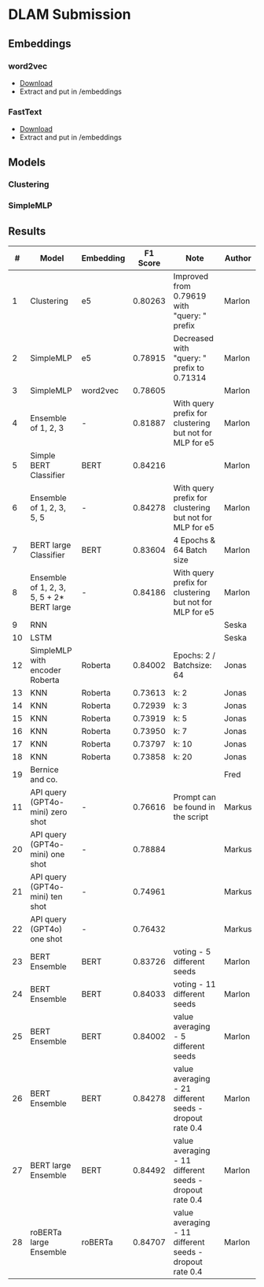 # DLAM Submission
## Embeddings
### word2vec
- [Download](https://drive.google.com/file/d/0B7XkCwpI5KDYNlNUTTlSS21pQmM/edit?resourcekey=0-wjGZdNAUop6WykTtMip30g)
- Extract and put in /embeddings

### FastText
- [Download](https://dl.fbaipublicfiles.com/fasttext/vectors-english/wiki-news-300d-1M.vec.zip)
- Extract and put in /embeddings

## Models
### Clustering

### SimpleMLP


## Results
| #  | Model                                     | Embedding | F1 Score | Note                                                    | Author |
|----|-------------------------------------------|-----------|----------|---------------------------------------------------------|--------|
| 1  | Clustering                                | e5        | 0.80263  | Improved from 0.79619 with "query: " prefix             | Marlon |
| 2  | SimpleMLP                                 | e5        | 0.78915  | Decreased with "query: " prefix to 0.71314              | Marlon |
| 3  | SimpleMLP                                 | word2vec  | 0.78605  |                                                         | Marlon |
| 4  | Ensemble of 1, 2, 3                       | -         | 0.81887  | With query prefix for clustering but not for MLP for e5 | Marlon |
| 5  | Simple BERT Classifier                    | BERT      | 0.84216  |                                                         | Marlon |
| 6  | Ensemble of 1, 2, 3, 5, 5                 | -         | 0.84278  | With query prefix for clustering but not for MLP for e5 | Marlon |
| 7  | BERT large Classifier                     | BERT      | 0.83604  | 4 Epochs & 64 Batch size                                | Marlon |
| 8  | Ensemble of 1, 2, 3, 5, 5 + 2* BERT large | -         | 0.84186  | With query prefix for clustering but not for MLP for e5 | Marlon |
| 9  | RNN                                       |           |          |                                                         | Seska  |
| 10 | LSTM                                      |           |          |                                                         | Seska  |
| 12 | SimpleMLP with encoder Roberta            | Roberta   | 0.84002  | Epochs: 2 / Batchsize: 64                               | Jonas  |
| 13 | KNN                                       | Roberta   | 0.73613  | k: 2                                                    | Jonas  |
| 14 | KNN                                       | Roberta   | 0.72939  | k: 3                                                    | Jonas  |
| 15 | KNN                                       | Roberta   | 0.73919  | k: 5                                                    | Jonas  |
| 16 | KNN                                       | Roberta   | 0.73950  | k: 7                                                    | Jonas  |
| 17 | KNN                                       | Roberta   | 0.73797  | k: 10                                                   | Jonas  |
| 18 | KNN                                       | Roberta   | 0.73858  | k: 20                                                   | Jonas  |
| 19 | Bernice and co.                           |           |          |                                                         | Fred   |
| 11 | API query (GPT4o-mini) zero shot          | -         | 0.76616  | Prompt can be found in the script                       | Markus |
| 20 | API query (GPT4o-mini) one shot           | -         | 0.78884  |                                                         | Markus |
| 21 | API query (GPT4o-mini) ten shot           | -         | 0.74961  |                                                         | Markus |
| 22 | API query (GPT4o) one shot                | -         | 0.76432  |                                                         | Markus |
| 23 | BERT Ensemble                             | BERT      | 0.83726  | voting - 5 different seeds                              | Marlon |
| 24 | BERT Ensemble                             | BERT      | 0.84033  | voting - 11 different seeds                             | Marlon |
| 25 | BERT Ensemble                             | BERT      | 0.84002  | value averaging - 5 different seeds                     | Marlon |
| 26 | BERT Ensemble                             | BERT      | 0.84278  | value averaging - 21 different seeds - dropout rate 0.4 | Marlon |
| 27 | BERT large Ensemble                       | BERT      | 0.84492  | value averaging - 11 different seeds - dropout rate 0.4 | Marlon |
| 28 | roBERTa large Ensemble                    | roBERTa   | 0.84707  | value averaging - 11 different seeds - dropout rate 0.4 | Marlon |
